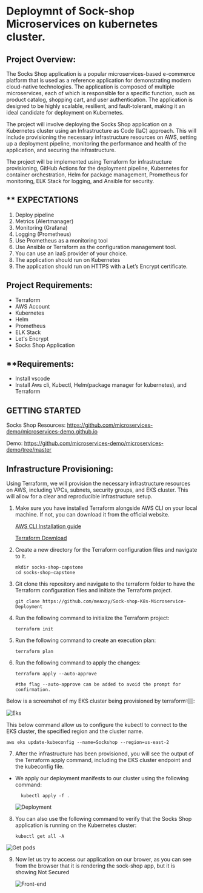 # **Deploymnt of Sock-shop Microservices on kubernetes cluster.**

## **Project Overview:**

The Socks Shop application is a popular microservices-based e-commerce platform that is used as a reference application for demonstrating modern cloud-native technologies. The application is composed of multiple microservices, each of which is responsible for a specific function, such as product catalog, shopping cart, and user authentication. The application is designed to be highly scalable, resilient, and fault-tolerant, making it an ideal candidate for deployment on Kubernetes.

The project will involve deploying the Socks Shop application on a Kubernetes cluster using an Infrastructure as Code (IaC) approach. This will include provisioning the necessary infrastructure resources on AWS, setting up a deployment pipeline, monitoring the performance and health of the application, and securing the infrastructure.

The project will be implemented using Terraform for infrastructure provisioning, GitHub Actions for the deployment pipeline, Kubernetes for container orchestration, Helm for package management, Prometheus for monitoring, ELK Stack for logging, and Ansible for security.

## ** EXPECTATIONS

1. Deploy pipeline
2. Metrics (Alertmanager)
3. Monitoring (Grafana)
4. Logging (Prometheus)
5. Use Prometheus as a monitoring tool
6. Use Ansible or Terraform as the configuration management tool.
7. You can use an IaaS provider of your choice.
8. The application should run on Kubernetes
9. The application should run on HTTPS with a Let’s Encrypt certificate.

## **Project Requirements:**

- Terraform
- AWS Account
- Kubernetes
- Helm
- Prometheus
- ELK Stack
- Let's Encrypt
- Socks Shop Application

## **Requirements:
* Install vscode
* Install Aws cli, Kubectl, Helm(package manager for kubernetes), and Terraform


## **GETTING STARTED**

Socks Shop Resources: https://github.com/microservices-demo/microservices-demo.github.io

Demo: https://github.com/microservices-demo/microservices-demo/tree/master

## **Infrastructure Provisioning:**

Using Terraform, we will provision the necessary infrastructure resources on AWS, including VPCs, subnets, security groups, and EKS cluster. This will allow for a clear and reproducible infrastructure setup.

1.  Make sure you have installed Terraform alongside AWS CLI on your local machine. If not, you can download it from the official website.

    [AWS CLI Installation guide](https://aws.amazon.com/cli/)

    [Terraform Download](https://www.terraform.io/downloads.html)

2.  Create a new directory for the Terraform configuration files and navigate to it.

        mkdir socks-shop-capstone
        cd socks-shop-capstone

3.  Git clone this repository and navigate to the terraform folder to have the Terraform configuration files and initiate the Terraform project.

        git clone https://github.com/meaxzy/Sock-shop-K8s-Microservice-Deployment

4.  Run the following command to initialize the Terraform project:

        terraform init

5.  Run the following command to create an execution plan:

        terraform plan

6.  Run the following command to apply the changes:

        terraform apply --auto-approve

        #the flag --auto-approve can be added to avoid the prompt for confirmation.

Below is a screenshot of my EKS cluster being provisioned by terraform👇🏽:

  ![Eks](https://github.com/user-attachments/assets/4e5083b6-861d-48cf-a3ca-11ae0b63f915)


This below command allow us to configure the kubectl to connect to the EKS cluster, the specified region and the cluster name.

    aws eks update-kubeconfig --name=Sockshop --region=us-east-2

7.  After the infrastructure has been provisioned, you will see the output of the Terraform apply command, including the EKS cluster endpoint and the kubeconfig file.

- We apply our deployment manifests to our cluster using the following command:

        kubectl apply -f .

    ![Deployment](https://github.com/user-attachments/assets/918ff60e-c933-4d08-ab4b-40315e3c493a)


8.  You can also use the following command to verify that the Socks Shop application is running on the Kubernetes cluster:

        kubectl get all -A

![Get pods](https://github.com/user-attachments/assets/0a3b5c1d-bb1d-47da-99ba-220ff900e38a)

    
9. Now let us try to access our application on our brower, as you can see from the browser that it is rendering the sock-shop app, but it is showing Not Secured

    ![Front-end](https://github.com/user-attachments/assets/ea5e113e-ea3f-4f94-b881-0e93b5c311f6)

